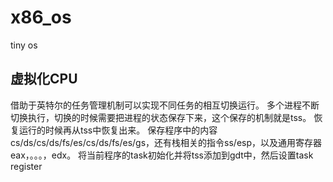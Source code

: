 # x86_os
tiny os

## 虚拟化CPU
借助于英特尔的任务管理机制可以实现不同任务的相互切换运行。
多个进程不断切换执行，切换的时候需要把进程的状态保存下来，这个保存的机制就是tss。
恢复运行的时候再从tss中恢复出来。
保存程序中的内容cs/ds/cs/ds/fs/es/cs/ds/fs/es/gs，还有栈相关的指令ss/esp，以及通用寄存器eax，。。。，edx。
将当前程序的task初始化并将tss添加到gdt中，然后设置task register

